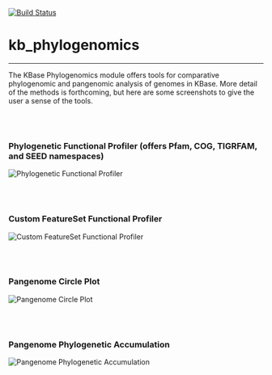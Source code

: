 [![Build Status](https://travis-ci.org/dylan/kb_phylogenomics.svg?branch=master)](https://travis-ci.org/dylan/kb_phylogenomics)

# kb_phylogenomics
---

The KBase Phylogenomics module offers tools for comparative phylogenomic and pangenomic analysis of genomes in KBase.  More detail of the methods is forthcoming, but here are some screenshots to give the user a sense of the tools.

<br><br>
<A NAME="func_profile_phylo"></A>
### Phylogenetic Functional Profiler (offers Pfam, COG, TIGRFAM, and SEED namespaces)
![Phylogenetic Functional Profiler](https://raw.github.com/kbaseapps/kb_phylogenomics/master/img/func_profile_phylo.png "Phylogenetic Functional Profiler")


<br><br>
<A NAME="func_profile_featureset_clade-specific_core"></A>
### Custom FeatureSet Functional Profiler
![Custom FeatureSet Functional Profiler](https://raw.github.com/kbaseapps/kb_phylogenomics/master/img/func_profile_featureset_clade-specific_core.png "Custom FeatureSet Functional Profiler")


<br><br>
<A NAME="pan_circle_plot"></A>
### Pangenome Circle Plot
![Pangenome Circle Plot](https://raw.github.com/kbaseapps/kb_phylogenomics/master/img/pan_circle_plot.png "Pangenome Circle Plot")



<br><br>
<A NAME="pan_phylo"></A>
### Pangenome Phylogenetic Accumulation
![Pangenome Phylogenetic Accumulation](https://raw.github.com/kbaseapps/kb_phylogenomics/master/img/pan_phylo.png "Pangenome Phylogenetic Accumulation")





